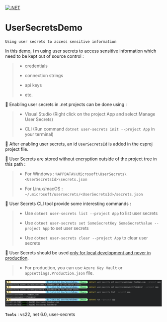 [![.NET](https://github.com/aimenux/UserSecretsDemo/actions/workflows/ci.yml/badge.svg)](https://github.com/aimenux/UserSecretsDemo/actions/workflows/ci.yml)

# UserSecretsDemo
```
Using user secrets to access sensitive information
```

In this demo, i m using user secrets to access sensitive information which need to be kept out of source control :
>
> - credentials
>
> - connection strings
>
> - api keys
>
> - etc.
>

:pushpin: Enabling user secrets in .net projects can be done using :
>
> - Visual Studio (Right click on the project App and select Manage User Secrets)
>
> - CLI (Run command `dotnet user-secrets init --project App` in your terminal)

:pushpin: After enabling user secrets, an id `UserSecretsId` is added in the csproj project file.

:pushpin: User Secrets are stored without encryption outside of the project tree in this path :
>
> - For Windows : `%APPDATA%\Microsoft\UserSecrets\<UserSecretsId>\secrets.json`
>
> - For Linux/macOS : `~/.microsoft/usersecrets/<UserSecretsId>/secrets.json`

:pushpin: User Secrets CLI tool provide some interesting commands :
>
> - Use `dotnet user-secrets list --project App` to list user secrets
>
> - Use `dotnet user-secrets set SomeSecretKey SomeSecretValue --project App` to set user secrets
>
> - Use `dotnet user-secrets clear --project App` to clear user secrets
>

:pushpin: User Secrets should be used [only for local development and never in production](https://docs.microsoft.com/en-us/aspnet/core/security/app-secrets?view=aspnetcore-6.0&tabs=windows#secret-manager). 
>
> - For production, you can use `Azure Key Vault` or `appsettings.Production.json` file.

![UserSecretsDemo](Screenshots/UserSecretsDemo.png)
>

**`Tools`** : vs22, net 6.0, user-secrets
